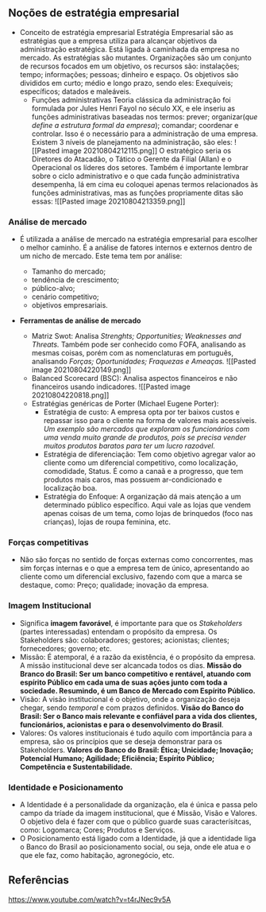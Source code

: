 ## Noções de estratégia empresarial
- Conceito de estratégia empresarial
Estratégia Empresarial são as estratégias que a empresa utiliza para alcançar objetivos da administração estratégica. Está ligada à caminhada da empresa no mercado. As estratégias são mutantes. Organizações são um conjunto de recursos focados em um objetivo, os recursos são: instalações; tempo; informações; pessoas; dinheiro e espaço. Os objetivos são divididos em curto; médio e longo prazo, sendo eles: Exequíveis; específicos; datados e maleáveis.
	- Funções administrativas
Teoria clássica da administração foi formulada por Jules Henri Fayol no século XX, e ele inseriu as funções administrativas baseadas nos termos: prever; organizar(*que define a estrutura formal da empresa*); comandar; coordenar e controlar. Isso é o necessário para a administração de uma empresa. Existem 3 níveis de planejamento na administração, são eles: 
![[Pasted image 20210804212115.png]]
O estratégico seria os Diretores do Atacadão, o Tático o Gerente da Filial (Allan) e o Operacional os líderes dos setores.
Também é importante lembrar sobre o ciclo administrativo e o que cada função administrativa desempenha, lá em cima eu coloquei apenas termos relacionados às funções administrativas, mas as funções propriamente ditas são essas:
![[Pasted image 20210804213359.png]]
### Análise de mercado
- É utilizada a análise de mercado na estratégia empresarial para escolher o melhor caminho. É a análise de fatores internos e externos dentro de um nicho de mercado. Este tema tem por análise:
	- Tamanho do mercado;
	- tendência de crescimento;
	- público-alvo;
	- cenário competitivo;
	- objetivos empresariais.

- **Ferramentas de análise de mercado**
	- Matriz Swot:
Analisa *Strenghts; Opportunities; Weaknesses and Threats.* Também pode ser conhecido como FOFA, analisando as mesmas coisas, porém com as nomenclaturas em português, analisando *Forças; Oportunidades; Fraquezas e Ameaças.*
![[Pasted image 20210804220149.png]]
	- Balanced Scorecard (BSC):
Analisa aspectos financeiros e não financeiros usando indicadores.
![[Pasted image 20210804220818.png]]
	- Estratégias genéricas de Porter (Michael Eugene Porter):
		- Estratégia de custo: A empresa opta por ter baixos custos e repassar isso para o cliente na forma de valores mais acessíveis. *Um exemplo são mercados que exploram os funcionários com uma venda muito grande de produtos, pois se precisa vender muitos produtos baratos para ter um lucro razoável.*
		- Estratégia de diferenciação: Tem como objetivo agregar valor ao cliente como um diferencial competitivo, como localização, comodidade, Status. É como a canaã e a progresso, que tem produtos mais caros, mas possuem ar-condicionado e localização boa.
		- Estratégia do Enfoque: A organização dá mais atenção a um determinado público específico. Aqui vale as lojas que vendem apenas coisas de um tema, como lojas de brinquedos (foco nas crianças), lojas de roupa feminina, etc.
### Forças competitivas
- Não são forças no sentido de forças externas como concorrentes, mas sim forças internas e o que a empresa tem de único, apresentando ao cliente como um diferencial exclusivo, fazendo com que a marca se destaque, como: Preço; qualidade; inovação da empresa.
### Imagem Institucional
- Significa **imagem favorável**, é importante para que os *Stakeholders* (partes interessadas) entendam o propósito da empresa. Os Stakeholders são: colaboradores; gestores; acionistas; clientes; fornecedores; governo; etc.
- Missão: É atemporal, é a razão da existência, é o propósito da empresa. A missão institucional deve ser alcancada todos os dias. **Missão do Branco do Brasil: Ser um banco competitivo e rentável, atuando com espírito Público em cada uma de suas ações junto com toda a sociedade. Resumindo, é um Banco de Mercado com Espírito Público.**
- Visão: A visão institucional é o objetivo, onde a organização deseja chegar, sendo *temporal* e com prazos definidos. **Visão do Banco do Brasil: Ser o Banco mais relevante e confiável para a vida dos clientes, funcionários, acionistas e para o desenvolvimento do Brasil**.
- Valores: Os valores institucionais é tudo aquilo com importância para a empresa, são os princípios que se deseja demonstrar para os Stakeholders. **Valores do Banco do Brasil: Ética; Unicidade; Inovação; Potencial Humano; Agilidade; Eficiência; Espírito Público; Competência e Sustentabilidade.**
### Identidade e Posicionamento
- A Identidade é a personalidade da organização, ela é única e passa pelo campo da tríade da imagem institucional, que é Missão, Visão e Valores. O objetivo dela é fazer com que o público guarde suas caracterísitcas, como: Logomarca; Cores; Produtos e Serviços.
- O Posicionamento está ligado com a Identidade, já que a identidade liga o Banco do Brasil ao posicionamento social, ou seja, onde ele atua e o que ele faz, como habitação, agronegócio, etc.

## Referências
https://www.youtube.com/watch?v=t4rJNec9v5A